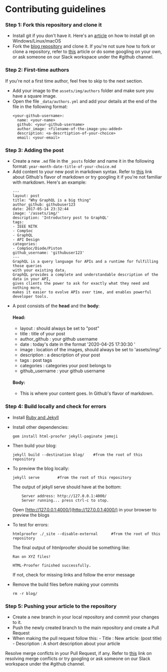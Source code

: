 # Contributing guidelines
### Step 1: Fork this repository and clone it
- Install git if you don't have it. Here's an [article](https://www.digitalocean.com/community/tutorials/how-to-contribute-to-open-source-getting-started-with-git) on how to install git on Windows/Linux/macOS
- Fork the [blog repository](https://github.com/IEEE-NITK/blog) and clone it.
If you're not sure how to fork or clone a repository, refer to [this](https://www.digitalocean.com/community/tutorials/fork-clone-make-changes-push-to-github) article or do some googling on your own, or ask someone on our Slack workspace under the #github channel.
### Step 2: First-time authors
If you're not a first time author, feel free to skip to the next section.

- Add your image to the `assets/img/authors` folder and make sure you have a square image.  
- Open the file `_data/authors.yml` and add your details at the end of the file in the following format:
  ```
  <your-github-username>:
  	name: <your-name>
  	github: <your-github-username>
	author_image: <filename-of-the-image-you-added>
	description: <a-descrtiption-of-your-choice>
	email: <your-email>
  ```
### Step 3: Adding the post
- Create a new `.md` file in the `_posts` folder and name it in the following format:
	`year-month-date-title-of-your-choice.md`
- Add content to your new post in markdown syntax. Refer to [this](https://guides.github.com/features/mastering-markdown/) link about Github's flavor of markdown or try googling it if you're not familiar with markdown. Here's an example: 
	```
	---
	layout: post
	title: "Why GraphQL is a big thing"
	author_github: githubuser123
	date: 2017-05-14 23:32:44
	image: '/assets/img/'
	description: 'Introductory post to GraphQL'
	tags:
	- IEEE NITK
	- CompSoc
	- GraphQL
	- API Design
	categories:
	- CompSoc/Diode/Piston
	github_username: 'githubuser123'
	---
	GraphQL is a query language for APIs and a runtime for fulfilling those queries 
	with your existing data. 
	GraphQL provides a complete and understandable description of the data in your API,
	gives clients the power to ask for exactly what they need and nothing more,
	makes it easier to evolve APIs over time, and enables powerful developer tools.
	```
- A post consists of the <b>head</b> and the <b>body</b>:
	#### Head:
	- layout :  should always be set to "post"
	- title : title of your post 
	- author_github :  your github username 
	- date :  today's date in the format '2020-04-25 17:30:30 '
	- image : location of the images, should always be set to 'assets/img/' 
	- description : a description of your post 
	- tags :  post tags 
	- categories : categories your post belongs to
	- github_username : your github username
	#### Body:
	- This is where your content goes. In Github's flavor of markdown.

### Step 4: Build locally and check for errors
 - Install [Ruby and Jekyll](https://jekyllrb.com/docs/installation/)
 - Install other dependencies:
 	```
 	gem install html-proofer jekyll-paginate jemoji
 	```
 - Then build your blog:
 	```
	jekyll build --destination blog/	#from the root of this repository
	```
 - To preview the blog locally:
 	``` 
	jekyll serve		#from the root of this repository
	```
	The output of jekyll serve should have at the bottom:
	```
	    Server address: http://127.0.0.1:4000/
	    Server running... press ctrl-c to stop.
	```
	Open [http://127.0.0.1:4000/](http://127.0.0.1:4000/) in your browser to preview the blogs
	
 - To test for errors:
	```
	htmlproofer ./_site --disable-external		#from the root of this repository
	```
	The final output of htmlproofer should be something like:
	```
	Ran on XYZ files!
	
	HTML-Proofer finished successfully.
	```
	If not, check for missing links and follow the error message
 - Remove the build files before making your commits
 	```
	rm -r blog/
	```
	
### Step 5: Pushing your article to the repository
- Create a new branch in your local repository and commit your changes to it.
- Push the newly created branch to the main repository and create a Pull Request
- When making the pull request follow this:
		- Title : New article: (post title)
		- Description : A short description about your article
		
Resolve merge conflcts in your Pull Request, if any. Refer to [this](https://help.github.com/en/github/collaborating-with-issues-and-pull-requests/resolving-a-merge-conflict-on-github) link on resolving merge conflicts or try googling or ask someone on our Slack workspace under the #github channel.
